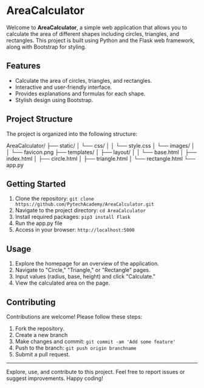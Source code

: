 # AreaCalculator

Welcome to **AreaCalculator**, a simple web application that allows you to calculate the area of different shapes including circles, triangles, and rectangles. This project is built using Python and the Flask web framework, along with Bootstrap for styling.

## Features

- Calculate the area of circles, triangles, and rectangles.
- Interactive and user-friendly interface.
- Provides explanations and formulas for each shape.
- Stylish design using Bootstrap.

## Project Structure

The project is organized into the following structure:

AreaCalculator/
├── static/
│ └── css/
│ │ └── style.css
│ └── images/
│ │ └── favicon.png
├── templates/
│ ├── layout/
│ │ └── base.html
│ ├── index.html
│ ├── circle.html
│ ├── triangle.html
│ └── rectangle.html
└── app.py

## Getting Started

1. Clone the repository: `git clone https://github.com/PytechAcademy/AreaCalculator.git`
2. Navigate to the project directory: `cd AreaCalculator`
3. Install required packages: `pip3 install Flask`
4. Run the app.py file
5. Access in your browser: `http://localhost:5000`

## Usage

1. Explore the homepage for an overview of the application.
2. Navigate to "Circle," "Triangle," or "Rectangle" pages.
3. Input values (radius, base, height) and click "Calculate."
4. View the calculated area on the page.

## Contributing

Contributions are welcome! Please follow these steps:

1. Fork the repository.
2. Create a new branch
3. Make changes and commit: `git commit -am 'Add some feature'`
4. Push to the branch: `git push origin branchname`
5. Submit a pull request.

---

Explore, use, and contribute to this project. Feel free to report issues or suggest improvements. Happy coding!